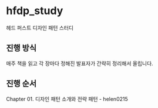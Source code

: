 # hfdp_study
헤드 퍼스트 디자인 패턴 스터디

## 진행 방식
매주 책을 읽고 각 장마다 정해진 발표자가 간략히 정리해서 올립니다.

## 진행 순서
Chapter 01. 디자인 패턴 소개와 전략 패턴 - helen0215